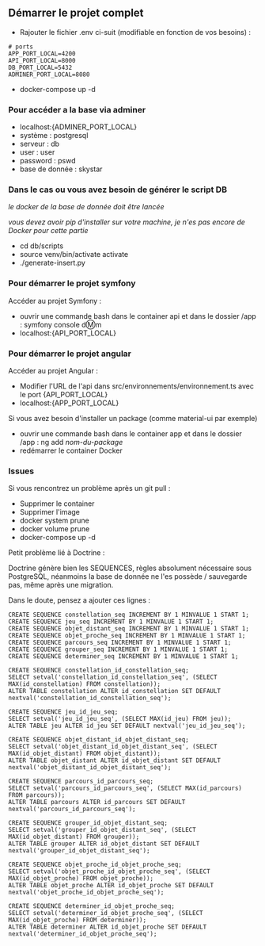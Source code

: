 ## Démarrer le projet complet

- Rajouter le fichier .env ci-suit (modifiable en fonction de vos besoins) :

```
# ports
APP_PORT_LOCAL=4200
API_PORT_LOCAL=8000
DB_PORT_LOCAL=5432
ADMINER_PORT_LOCAL=8080
```

- docker-compose up -d

### Pour accéder a la base via adminer

- localhost:{ADMINER_PORT_LOCAL}
- système : postgresql
- serveur : db
- user : user
- password : pswd
- base de donnée : skystar

### Dans le cas ou vous avez besoin de générer le script DB

_le docker de la base de donnée doit être lancée_

_vous devez avoir pip d'installer sur votre machine, je n'es pas encore de Docker pour cette partie_

- cd db/scripts
- source venv/bin/activate activate
- ./generate-insert.py

### Pour démarrer le projet symfony

Accéder au projet Symfony :

- ouvrir une commande bash dans le container api et dans le dossier /app : symfony console d:m:m
- localhost:{API_PORT_LOCAL}

### Pour démarrer le projet angular

Accéder au projet Angular :

- Modifier l'URL de l'api dans src/environnements/environnement.ts avec le port {API_PORT_LOCAL}
- localhost:{APP_PORT_LOCAL}

Si vous avez besoin d'installer un package (comme material-ui par exemple)

- ouvrir une commande bash dans le container app et dans le dossier /app : ng add _nom-du-package_
- redémarrer le container Docker

### Issues

Si vous rencontrez un problème après un git pull :

- Supprimer le container
- Supprimer l'image
- docker system prune
- docker volume prune
- docker-compose up -d

Petit problème lié à Doctrine :

Doctrine génère bien les SEQUENCES, règles absolument nécessaire sous PostgreSQL, néanmoins la base de donnée ne l'es possède / sauvegarde pas, même après une migration.

Dans le doute, pensez a ajouter ces lignes :

```
CREATE SEQUENCE constellation_seq INCREMENT BY 1 MINVALUE 1 START 1;
CREATE SEQUENCE jeu_seq INCREMENT BY 1 MINVALUE 1 START 1;
CREATE SEQUENCE objet_distant_seq INCREMENT BY 1 MINVALUE 1 START 1;
CREATE SEQUENCE objet_proche_seq INCREMENT BY 1 MINVALUE 1 START 1;
CREATE SEQUENCE parcours_seq INCREMENT BY 1 MINVALUE 1 START 1;
CREATE SEQUENCE grouper_seq INCREMENT BY 1 MINVALUE 1 START 1;
CREATE SEQUENCE determiner_seq INCREMENT BY 1 MINVALUE 1 START 1;

CREATE SEQUENCE constellation_id_constellation_seq;
SELECT setval('constellation_id_constellation_seq', (SELECT MAX(id_constellation) FROM constellation));
ALTER TABLE constellation ALTER id_constellation SET DEFAULT nextval('constellation_id_constellation_seq');

CREATE SEQUENCE jeu_id_jeu_seq;
SELECT setval('jeu_id_jeu_seq', (SELECT MAX(id_jeu) FROM jeu));
ALTER TABLE jeu ALTER id_jeu SET DEFAULT nextval('jeu_id_jeu_seq');

CREATE SEQUENCE objet_distant_id_objet_distant_seq;
SELECT setval('objet_distant_id_objet_distant_seq', (SELECT MAX(id_objet_distant) FROM objet_distant));
ALTER TABLE objet_distant ALTER id_objet_distant SET DEFAULT nextval('objet_distant_id_objet_distant_seq');

CREATE SEQUENCE parcours_id_parcours_seq;
SELECT setval('parcours_id_parcours_seq', (SELECT MAX(id_parcours) FROM parcours));
ALTER TABLE parcours ALTER id_parcours SET DEFAULT nextval('parcours_id_parcours_seq');

CREATE SEQUENCE grouper_id_objet_distant_seq;
SELECT setval('grouper_id_objet_distant_seq', (SELECT MAX(id_objet_distant) FROM grouper));
ALTER TABLE grouper ALTER id_objet_distant SET DEFAULT nextval('grouper_id_objet_distant_seq');

CREATE SEQUENCE objet_proche_id_objet_proche_seq;
SELECT setval('objet_proche_id_objet_proche_seq', (SELECT MAX(id_objet_proche) FROM objet_proche));
ALTER TABLE objet_proche ALTER id_objet_proche SET DEFAULT nextval('objet_proche_id_objet_proche_seq');

CREATE SEQUENCE determiner_id_objet_proche_seq;
SELECT setval('determiner_id_objet_proche_seq', (SELECT MAX(id_objet_proche) FROM determiner));
ALTER TABLE determiner ALTER id_objet_proche SET DEFAULT nextval('determiner_id_objet_proche_seq');
```
